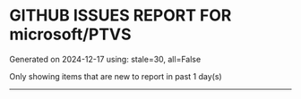 
# GITHUB ISSUES REPORT FOR microsoft/PTVS


Generated on 2024-12-17 using: stale=30, all=False


Only showing items that are new to report in past 1 day(s)


---





















